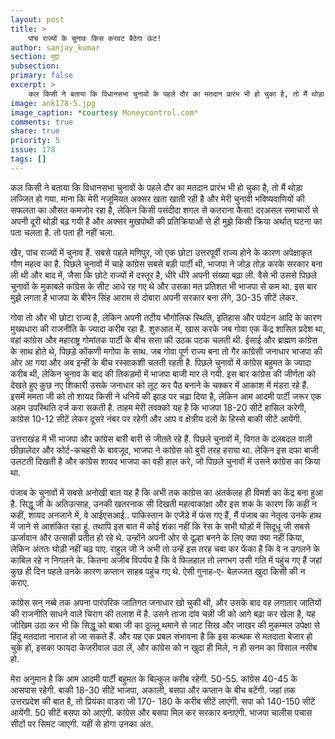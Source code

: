 ```yaml
---
layout: post
title: >
    पांच राज्यों के चुनावः किस करवट बैठेगा ऊंट!
author: sanjay_kumar
section: मुद्दा
subsection:
primary: false
excerpt: >
    कल किसी ने बताया कि विधानसभा चुनावों के पहले दौर का मतदान प्रारंभ भी हो चुका है, तो मैं थोड़ा लज्जित हो गया. माना कि मेरी नजूमियत अक्सर खता खाती रही है और मेरी चुनावी भविष्यवाणियों की सफलता का औसत कमजोर रहा है, लेकिन किसी पसंदीदा शगल से कतराना कैसा!
image: ank178-5.jpg
image_caption: *courtesy Moneycontrol.com*
comments: true
share: true
priority: 5
issue: 178
tags: []
---
```


कल किसी ने बताया कि विधानसभा चुनावों के पहले दौर का मतदान प्रारंभ भी हो चुका है, तो मैं थोड़ा लज्जित हो गया. माना कि मेरी नजूमियत अक्सर खता खाती रही है और मेरी चुनावी भविष्यवाणियों की सफलता का औसत कमजोर रहा है, लेकिन किसी पसंदीदा शगल से कतराना कैसा! दरअसल समाचारों से अपनी दूरी थोड़ी बढ़ गयी है और अक्सर मुखपोथी की प्रतिक्रियाओं से ही मुझे किसी क्रिया अर्थात् घटना का पता चलता है. तो पता ही नहीं चला.

खैर, पांच राज्यों में चुनाव हैं. सबसे पहले मणिपुर, जो एक छोटा उत्तरपूर्वी राज्य होने के कारण अपेक्षाकृत गौण महत्व का है. पिछले चुनावों में चाहे कांग्रेस सबसे बड़ी पार्टी थी, भाजपा ने जोड़ तोड़ करके सरकार बना ली थी और बाद में, जैसा कि छोटे राज्यों में दस्तूर है, धीरे धीरे अपनी संख्या बढ़ा ली. वैसे भी उससे पिछले चुनावों के मुकाबले कांग्रेस के सीट आधे रह गए थे और उसका मत प्रतिशत भी भाजपा से कम था. इस बार मुझे लगता है भाजपा के बीरेन सिंह आराम से दोबारा अपनी सरकार बना लेंगे, 30-35 सीटें लेकर.

गोवा तो और भी छोटा राज्य है, लेकिन अपनी तटीय भौगोलिक स्थिति, इतिहास और पर्यटन आदि के कारण मुख्यधारा की राजनीति के ज्यादा करीब रहा है. शुरुआत में, खास करके जब गोवा एक केंद्र शासित प्रदेश था, वहां कांग्रेस और महाराष्ट्र गोमांतक पार्टी के बीच सत्ता की उठक पटक चलती थी. ईसाई और ब्राह्मण कांग्रेस के साथ होते थे, पिछड़े कोंकणी मगोपा के साथ. जब गोवा पूर्ण राज्य बना तो गैर कांग्रेसी जनाधार भाजपा की ओर आ गया और अब इन्हीं के बीच रस्साकशी चलती रहती है. पिछले चुनावों में कांग्रेस बहुमत के ज्यादा करीब थी, लेकिन चुनाव के बाद की तिकड़मों में भाजपा बाजी मार ले गयी. इस बार कांग्रेस की जीर्णता को देखते हुए कुछ नए शिकारी उसके जनाधार को लूट कर पैठ बनाने के चक्कर में आकाश में  मंडरा रहे हैं. इसमें ममता जी को तो शायद किसी ने धनियें की झाड़ पर चढ़ा दिया है, लेकिन  आम आदमी पार्टी जरूर एक अहम उपस्थिति दर्ज करा सकती है. ताहम मेरी तवक्को यह है कि भाजपा 18-20 सीटें हासिल करेगी, कांग्रेस 10-12 सीटें लेकर दूसरे नंबर पर रहेगी और आप व क्षेत्रीय दलों के हिस्से बाकी सीटें आयेंगी.

उत्तराखंड में भी भाजपा और कांग्रेस बारी बारी से जीतते रहे हैं. पिछले चुनावों में, विगत के दलबदल वाली छीछालेदर और कोर्ट-कचहरी के बावजूद, भाजपा ने कांग्रेस को बुरी तरह हराया था. लेकिन इस दफा बाजी उलटती दिखती है और कांग्रेस शायद भाजपा का वही हाल करे, जो पिछले चुनावों में उसने कांग्रेस का किया था.

पंजाब के चुनावों में सबसे अनोखी बात यह है कि अभी तक कांग्रेस का अंतर्कलह ही विमर्श का केंद्र बना हुआ है. सिद्धू जी के अतिउत्साह, उनकी खतरनाक सी दिखती महत्वाकांक्षा और इस शक के कारण कि कहीं न कहीं, शायद अनजाने में, वे आईएसआई.. पाकिस्तान के एजेंडे में फंस गए हैं, मैं पंजाब का नेतृत्व उनके हाथ में जाने से आशंकित रहा हूं. तथापि इस बात में कोई शंका नहीं कि रेस के सभी घोड़ों में सिदूधू जी सबसे ऊर्जावान और उत्साही प्रतीत हो रहे थे. उन्होंने अपनी ओर से दूल्हा बनने के लिए क्या क्या नहीं किया, लेकिन अंततः घोड़ी नहीं चढ़ पाए. राहुल जी ने अभी तो उन्हें इस तरह चबा कर फेंका है कि वे न उगलने के काबिल रहे न निगलने के. कितना अजीब विपर्यय है कि वे फिलहाल तो लगभग उसी गति में पहुंच गए हैं जहां कुछ ही दिन पहले उनके कारण कप्तान साहब पहुंच गए थे. ऐसी गुनाह-ए- बेलज्जत खुदा किसी की न कराए.

कांग्रेस सन् नब्बे तक अपना पारंपरिक जातिगत जनाधार खो चुकी थी, और उसके बाद वह लगातार जातियों की राजनीति साधने वाले चिराग की तलाश में है. उसने ताजा दांव चन्नी जी को आगे बढ़ा कर खेला है, यह जोखिम उठा कर भी कि सिद्धू को बाबा जी का ठुल्लू थमाने से जाट सिख और जाखर की मुकम्मल उपेक्षा से हिंदु मतदाता नाराज हो जा सकते हैं. और यह एक प्रबल संभावना है कि इस कत्थक से मतदाता बेजार हो चुके हों, इसका फायदा केजरीवाल उठा लें, और कांग्रेस को न खुदा ही मिले, न ही सनम का विसाल नसीब हो.

मेरा अनुमान है कि आम आदमी पार्टी बहुमत के बिल्कुल करीब रहेगी. 50-55. कांग्रेस 40-45 के आसपास रहेगी. बाकी 18-30 सीटें भाजपा, अकाली, बसपा और कप्तान के बीच बटेंगी.
जहां तक उत्तरप्रदेश की बात है, तो प्रियंका वाडरा जी 170- 180 के करीब सीटें लाएंगी.  सपा को 140-150 सीटें आयेंगी. 50 सीटें बसपा को आएंगी. कांग्रेस और बसपा मिल कर सरकार बनाएंगी. भाजपा चालीस पचास सीटों पर सिमट जाएगी. यहीं से होगा उनका अंत.